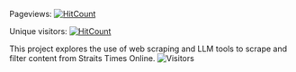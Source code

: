 Pageviews:
[![HitCount](https://hits.dwyl.com/chuash/STWebScrape/blob/main/READMEmd.svg?style=flat-square)](http://hits.dwyl.com/chuash/STWebScrape/blob/main/READMEmd)

Unique visitors:
[![HitCount](https://hits.dwyl.com/chuash/STWebScrape/blob/main/READMEmd.svg?style=flat-square&show=unique)](http://hits.dwyl.com/chuash/STWebScrape/blob/main/READMEmd)

This project explores the use of web scraping and LLM tools to scrape and filter content from Straits Times Online. 
![Visitors](https://api.visitorbadge.io/api/combined?path=https%3A%2F%2Fgithub.com%2Fchuash%2FSTWebScrape&countColor=%23263759&style=flat-square)
